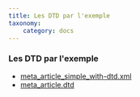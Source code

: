 ```yaml
---
title: Les DTD par l'exemple
taxonomy:
    category: docs
---
```


### Les DTD par l'exemple

-   [meta\_article\_simple\_with-dtd.xml](meta_article_simple_with-dtd.xml)
-   [meta\_article.dtd](meta_article.dtd)
